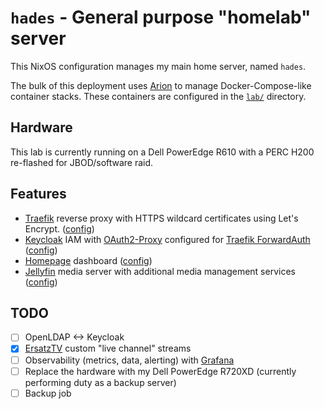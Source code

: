 # `hades` - General purpose "homelab" server

This NixOS configuration manages my main home server, named `hades`.

The bulk of this deployment uses [Arion](https://github.com/hercules-ci/arion) to manage Docker-Compose-like container stacks.
These containers are configured in the [`lab/`](./lab/) directory.

## Hardware

This lab is currently running on a Dell PowerEdge R610 with a PERC H200 re-flashed for JBOD/software raid.

## Features

- [Traefik](https://traefik.io/traefik/) reverse proxy with HTTPS wildcard certificates using Let's Encrypt. ([config](./lab/infra/traefik.nix))
- [Keycloak](https://www.keycloak.org/) IAM with [OAuth2-Proxy](https://oauth2-proxy.github.io/oauth2-proxy/) configured for [Traefik ForwardAuth](https://doc.traefik.io/traefik/middlewares/http/forwardauth/) ([config](./lab/auth))
- [Homepage](https://gethomepage.dev/) dashboard ([config](./lab/homepage.nix))
- [Jellyfin](https://jellyfin.org/) media server with additional media management services ([config](./lab/media))

## TODO

- [ ] OpenLDAP <-> Keycloak
- [x] [ErsatzTV](https://ersatztv.org/) custom "live channel" streams
- [ ] Observability (metrics, data, alerting) with [Grafana](https://grafana.com/)
- [ ] Replace the hardware with my Dell PowerEdge R720XD (currently performing duty as a backup server)
- [ ] Backup job
